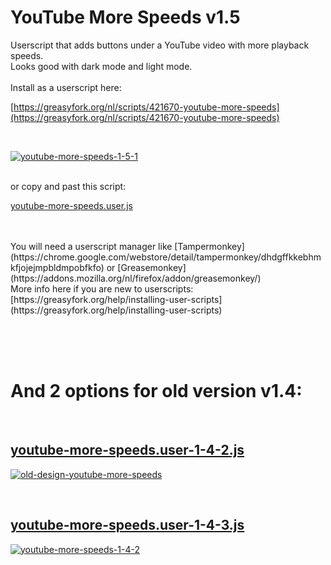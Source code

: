 # YouTube More Speeds v1.5
Userscript that adds buttons under a YouTube video with more playback speeds.</br>
Looks good with dark mode and light mode.</br>
</br>
Install as a userscript here: 

[https://greasyfork.org/nl/scripts/421670-youtube-more-speeds](https://greasyfork.org/nl/scripts/421670-youtube-more-speeds)

</br>

[![youtube-more-speeds-1-5-1](https://github.com/user-attachments/assets/446fb8bb-52ae-4ea4-bd6d-5867d70bc612)](https://greasyfork.org/nl/scripts/421670-youtube-more-speeds)

</br>
or copy and past this script: 

[youtube-more-speeds.user.js](https://github.com/orrstudio/youtube-more-speeds/blob/main/youtube-more-speeds.user.js)

</br>
</br>
You will need a userscript manager like [Tampermonkey](https://chrome.google.com/webstore/detail/tampermonkey/dhdgffkkebhmkfjojejmpbldmpobfkfo) or [Greasemonkey](https://addons.mozilla.org/nl/firefox/addon/greasemonkey/)
</br>
More info here if you are new to userscripts: [https://greasyfork.org/help/installing-user-scripts](https://greasyfork.org/help/installing-user-scripts)

</br></br></br>

# And 2 options for old version v1.4: 
</br>

## [youtube-more-speeds.user-1-4-2.js](https://github.com/orrstudio/youtube-more-speeds/blob/main/youtube-more-speeds.user-1-4-2.js)

[![old-design-youtube-more-speeds](https://user-images.githubusercontent.com/65281943/212045165-f11b009e-bf65-447d-8ccc-f5ae2245fb1f.png)](https://github.com/orrstudio/youtube-more-speeds/blob/main/youtube-more-speeds.user-1-4-2.js)

</br>

## [youtube-more-speeds.user-1-4-3.js](https://github.com/orrstudio/youtube-more-speeds/blob/main/youtube-more-speeds.user-1-4-3.js)

[![youtube-more-speeds-1-4-2](https://github.com/user-attachments/assets/7ad86907-3e78-4e55-a9d7-4726bc979005)](https://github.com/orrstudio/youtube-more-speeds/blob/main/youtube-more-speeds.user-1-4-3.js)

</br>

